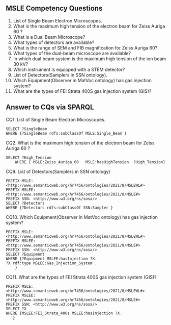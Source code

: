 ## MSLE Competency Questions
1. List of Single Beam Electron Microscopes.
2. What is the maximum high tension of the electron beam for Zeiss Auriga 60 ?
3. What is a Dual Beam Microscope?
4. What types of detectors are available?
5. What is the range of SEM and FIB magnification for Zeiss Auriga 60?
6. What types of the dual-beam microscope are available?
7. In which dual beam system is the maximum high tension of the ion beam 30 kV?
8. Which instrument is equipped with a STEM detector?
9. List of Detectors(Samplers in SSN ontology).
10. Which Equipment(Observer in MatVoc ontology) has gas injection system?
11. What are the types of FEI ‎Strata 400S gas injection ‎system (GIS)?‎



## Answer to CQs via SPARQL

CQ1. List of Single Beam Electron Microscopes.
```
SELECT ?SingleBeam
WHERE {?SingleBeam rdfs:subClassOf MSLE:Single_Beam }
```
CQ2. What is the maximum high tension of the electron beam for Zeiss Auriga 60 ?
```
SELECT ?High_Tension
	WHERE { MSLE:Zeiss_Auriga_60   MSLE:hasHighTension  ?High_Tension}

```
CQ9. List of Detectors(Samplers in SSN ontology)
```
PREFIX MSLE: <http://www.semanticweb.org/hr7456/ontologies/2021/8/MSLEWL#>
PREFIX MSLEE: <http://www.semanticweb.org/hr7456/ontologies/2021/8/MSLE#>
PREFIX SSN: <http://www.w3.org/ns/sosa/>
SELECT ?Detectors
WHERE {?Detectors rdfs:subClassOf SSN:Sampler }

```
CQ10. Which Equipment(Observer in MatVoc ontology) has gas injection system?
```
PREFIX MSLE: <http://www.semanticweb.org/hr7456/ontologies/2021/8/MSLEWL#>
PREFIX MSLEE: <http://www.semanticweb.org/hr7456/ontologies/2021/8/MSLE#>
PREFIX SSN: <http://www.w3.org/ns/sosa/>
SELECT ?Equipment
WHERE {?Equipment MSLEE:hasInjection ?X.
?X rdf:type MSLEE:Gas_Injection_System .
    }
```
CQ11. What are the types of FEI ‎Strata 400S gas injection ‎system (GIS)?‎
```
PREFIX MSLE: <http://www.semanticweb.org/hr7456/ontologies/2021/8/MSLEWL#>
PREFIX MSLEE: <http://www.semanticweb.org/hr7456/ontologies/2021/8/MSLE#>
PREFIX SSN: <http://www.w3.org/ns/sosa/>
SELECT ?X
WHERE {MSLEE:FEI_Strata_400s MSLEE:hasInjection ?X.
   }

```
